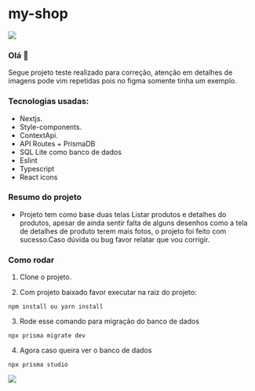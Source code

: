 # my-shop


<img src="https://github.com/pr2tik1/pr2tik1/blob/master/IMAGE-NAME">

### Olá 👋
Segue projeto teste realizado para correção, atenção em detalhes de imagens pode vim repetidas pois no figma somente tinha um exemplo.

### Tecnologias usadas:

- Nextjs.
- Style-components.
- ContextApi.
- API Routes + PrismaDB
- SQL Lite como banco de dados
- Eslint
- Typescript
- React icons 

### Resumo do projeto

 - Projeto tem como base duas telas Listar produtos e detalhes do produtos, apesar de ainda sentir falta de alguns desenhos como a tela de detalhes de produto terem mais fotos, o projeto foi feito com sucesso.Caso dúvida ou bug favor relatar que vou corrigir.


### Como rodar

1) Clone o projeto.

2) Com projeto baixado favor executar na raiz do projeto:

`npm install ou yarn install`

3) Rode esse comando para migração do banco de dados

`npx prisma migrate dev`

4) Agora caso queira ver o banco de dados
 
`npx prisma studio`




 [<img src="https://img.shields.io/badge/linkedin-%230077B5.svg?&style=for-the-badge&logo=linkedin&logoColor=white" />](https://www.linkedin.com/in/USERNAME/) 
